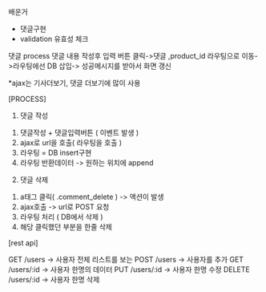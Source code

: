 배운거
- 댓글구현
- validation 유효성 체크

댓글 process
댓글 내용 작성후 입력 버튼 클릭->댓글 ,product_id 라우팅으로 이동->라우팅에선 DB 삽입-> 성공메시지를 받아서 화면 갱신

*ajax는 기사더보기, 댓글 더보기에 많이 사용

[PROCESS]

1) 댓글 작성

1. 댓글작성 + 댓글입력버튼 ( 이벤트 발생 )
2. ajax로 url을 호출( 라우팅을 호출 )
3. 라우팅 = DB insert구현
4. 라우팅 반환데이터 -> 원하는 위치에 append 

2) 댓글 삭제

1. a태그 클릭( .comment_delete ) -> 액션이 발생
2. ajax호출 -> url로 POST 요청
3. 라우팅 처리 ( DB에서 삭제 )
4. 해당 클릭했던 부분을 한줄 삭제

[rest api]

GET /users -> 사용자 전체 리스트를 보는
POST /users -> 사용자를 추가
GET /users/:id -> 사용자 한명의 데이터
PUT /users/:id -> 사용자 한명 수정
DELETE /users/:id -> 사용자 한명 삭제
